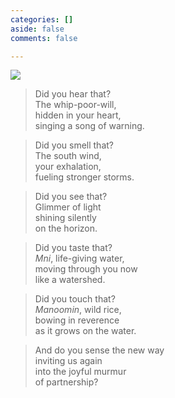 ```yaml
---
categories: []
aside: false
comments: false

---
```

![](https://commoncause.s3.us-east-2.amazonaws.com/media/09599331-commoncause.jpg)

> Did you hear that?  
> The whip-poor-will,  
> hidden in your heart,  
> singing a song of warning.

> Did you smell that?  
> The south wind,  
> your exhalation,  
> fueling stronger storms.

> Did you see that?  
> Glimmer of light  
> shining silently  
> on the horizon.

> Did you taste that?  
> _Mni_, life-giving water,  
> moving through you now  
> like a watershed.

> Did you touch that?  
> _Manoomin_, wild rice,  
> bowing in reverence  
> as it grows on the water.

> And do you sense the new way  
> inviting us again  
> into the joyful murmur  
> of partnership?
